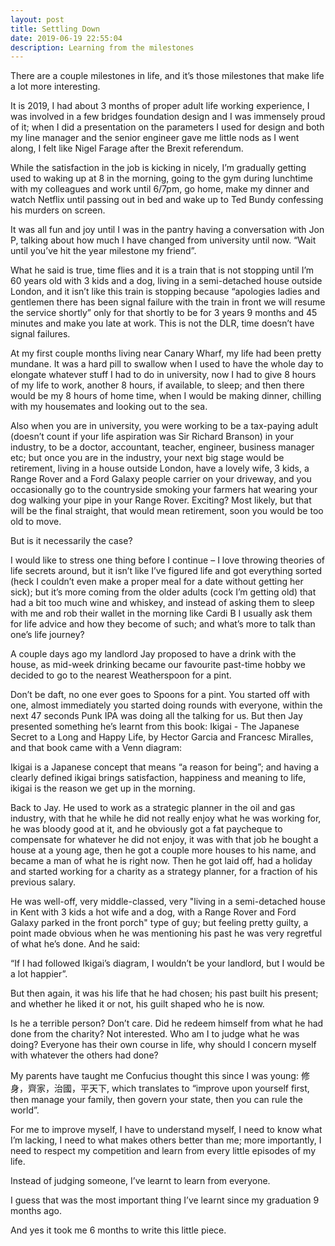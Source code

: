 ```yaml
---
layout: post
title: Settling Down
date: 2019-06-19 22:55:04
description: Learning from the milestones
---
```


There are a couple milestones in life, and it’s those milestones that make life a lot more interesting.

It is 2019, I had about 3 months of proper adult life working experience, I was involved in a few bridges foundation design and I was immensely proud of it; when I did a presentation on the parameters I used for design and both my line manager and the senior engineer gave me little nods as I went along, I felt like Nigel Farage after the Brexit referendum. 

While the satisfaction in the job is kicking in nicely, I’m gradually getting used to waking up at 8 in the morning, going to the gym during lunchtime with my colleagues and work until 6/7pm, go home, make my dinner and watch Netflix until passing out in bed and wake up to Ted Bundy confessing his murders on screen. 

It was all fun and joy until I was in the pantry having a conversation with Jon P, talking about how much I have changed from university until now. “Wait until you’ve hit the year milestone my friend”.

What he said is true, time flies and it is a train that is not stopping until I’m 60 years old with 3 kids and a dog, living in a semi-detached house outside London, and it isn’t like this train is stopping because “apologies ladies and gentlemen there has been signal failure with the train in front we will resume the service shortly” only for that shortly to be for 3 years 9 months and 45 minutes and make you late at work. This is not the DLR, time doesn’t have signal failures.

At my first couple months living near Canary Wharf, my life had been pretty mundane. It was a hard pill to swallow when I used to have the whole day to elongate whatever stuff I had to do in university, now I had to give 8 hours of my life to work, another 8 hours, if available, to sleep; and then there would be my 8 hours of home time, when I would be making dinner, chilling with my housemates and looking out to the sea. 

Also when you are in university, you were working to be a tax-paying adult (doesn’t count if your life aspiration was Sir Richard Branson) in your industry, to be a doctor, accountant, teacher, engineer, business manager etc; but once you are in the industry, your next big stage would be retirement, living in a house outside London, have a lovely wife, 3 kids, a Range Rover and a Ford Galaxy people carrier on your driveway, and you occasionally go to the countryside smoking your farmers hat wearing your dog walking your pipe in your Range Rover. Exciting? Most likely, but that will be the final straight, that would mean retirement, soon you would be too old to move. 

But is it necessarily the case? 

I would like to stress one thing before I continue – I love throwing theories of life secrets around,  but it isn’t like I’ve figured life and got everything sorted (heck I couldn’t even make a proper meal for a date without getting her sick); but it’s more coming from the older adults (cock I’m getting old) that had a bit too much wine and whiskey, and instead of asking them to sleep with me and rob their wallet in the morning like Cardi B I usually ask them for life advice and how they become of such; and what’s more to talk than one’s life journey?

A couple days ago my landlord Jay proposed to have a drink with the house, as mid-week drinking became our favourite past-time hobby we decided to go to the nearest Weatherspoon for a pint. 

Don’t be daft, no one ever goes to Spoons for a pint. You started off with one, almost immediately you started doing rounds with everyone, within the next 47 seconds Punk IPA was doing all the talking for us. But then Jay presented something he’s learnt from this book: Ikigai - The Japanese Secret to a Long and Happy Life, by Hector Garcia and Francesc Miralles, and that book came with a Venn diagram:
<img src="{{ site.baseurl }}/img/blogs/ikigai.jpg" alt="">
 
Ikigai is a Japanese concept that means “a reason for being”; and having a clearly defined ikigai brings satisfaction, happiness and meaning to life, ikigai is the reason we get up in the morning. 

Back to Jay. He used to work as a strategic planner in the oil and gas industry, with that he while he did not really enjoy what he was working for, he was bloody good at it, and he obviously got a fat paycheque to compensate for whatever he did not enjoy, it was with that job he bought a house at a young age, then he got a couple more houses to his name, and became a man of what he is right now. Then he got laid off, had a holiday and started working for a charity as a strategy planner, for a fraction of his previous salary. 

He was well-off, very middle-classed, very "living in a semi-detached house in Kent with 3 kids a hot wife and a dog, with a Range Rover and Ford Galaxy parked in the front porch" type of guy; but feeling pretty guilty, a point made obvious when he was mentioning his past he was very regretful of what he’s done. And he said:

“If I had followed Ikigai’s diagram, I wouldn’t be your landlord, but I would be a lot happier”.

But then again, it was his life that he had chosen; his past built his present; and whether he liked it or not, his guilt shaped who he is now. 

Is he a terrible person? Don’t care. Did he redeem himself from what he had done from the charity? Not interested. Who am I to judge what he was doing? Everyone has their own course in life, why should I concern myself with whatever the others had done? 

My parents have taught me Confucius thought this since I was young:  修身，齊家，治國，平天下, which translates to “improve upon yourself first, then manage your family, then govern your state, then you can rule the world”. 

For me to improve myself, I have to understand myself, I need to know what I’m lacking, I need to what makes others better than me; more importantly, I need to respect my competition and learn from every little episodes of my life. 

Instead of judging someone, I’ve learnt to learn from everyone. 

I guess that was the most important thing I’ve learnt since my graduation 9 months ago. 

And yes it took me 6 months to write this little piece. 
